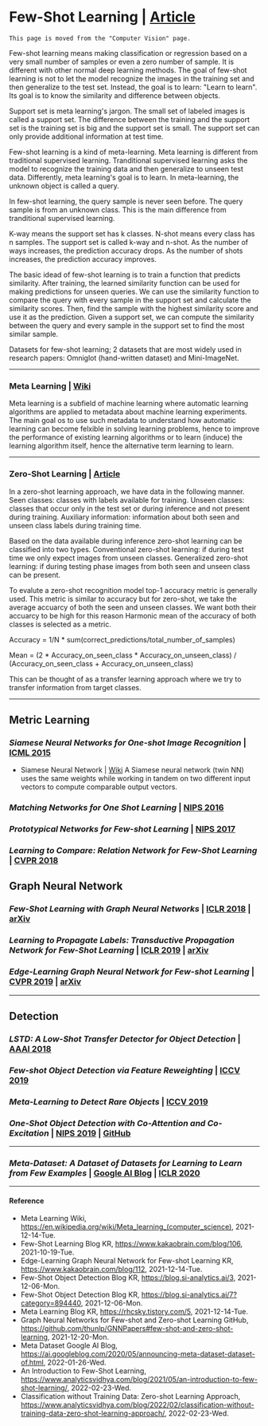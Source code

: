 # Few-Shot Learning | [Article](https://www.analyticsvidhya.com/blog/2021/05/an-introduction-to-few-shot-learning/)
`This page is moved from the "Computer Vision" page.`

Few-shot learning means making classification or regression based on a very small number of samples or even a zero number of  sample. It is different with other normal deep learning methods. The goal of few-shot learning is not to let the model recognize the images in the training set and then generalize to the test set. Instead, the goal is to learn: "Learn to learn". Its goal is to know the similarity and difference between objects.

Support set is meta learning's jargon. The small set of labeled images is called a support set. The difference between the training and the support set is the training set is big and the support set is small. The support set can only provide additional information at test time.

Few-shot learning is a kind of meta-learning. Meta learning is different from traditional supervised learning. Tranditional supervised learning asks the model to recognize the training data and then generalize to unseen test data. Differently, meta learning's goal is to learn. In meta-learning, the unknown object is called a query.

In few-shot learning, the query sample is never seen before. The query sample is from an unknown class. This is the main difference from tranditional supervised learning.

K-way means the support set has k classes. N-shot means every class has n samples. The support set is called k-way and n-shot. As the number of ways increases, the prediction accuracy drops. As the number of shots increases, the prediction accuracy improves.

The basic idead of few-shot learning is to train a function that predicts similarity. After training, the learned similarity function can be used for making predictions for unseen queries. We can use the similarity function to compare the query with every sample in the support set and calculate the similarity scores. Then, find the sample with the highest similarity score and use it as the prediction. Given a support set, we can compute the similarity between the query and every sample in the support set to find the most similar sample.

Datasets for few-shot learning; 2 datasets that are most widely used in research papers: Omniglot (hand-written dataset) and Mini-ImageNet.

----------

### Meta Learning | [Wiki](https://en.wikipedia.org/wiki/Meta_learning_(computer_science))
Meta learning is a subfield of machine learning where automatic learning algorithms are applied to metadata about machine learning experiments. The main goal os to use such metadata to understand how automatic learning can become felxible in solving learning problems, hence to improve the performance of existing learning algorithms or to learn (induce) the learning algorithm itself, hence the alternative term learning to learn.

----------

### Zero-Shot Learning | [Article](https://www.analyticsvidhya.com/blog/2022/02/classification-without-training-data-zero-shot-learning-approach/)

In a zero-shot learning approach, we have data in the following manner. Seen classes: classes with labels available for training. Unseen classes: classes that occur only in the test set or during inference and not present during training. Auxiliary information: information about both seen and unseen class labels during training time.

Based on the data available during inference zero-shot learning can be classified into two types. Conventional zero-shot learning: if during test time we only expect images from unseen classes. Generalized zero-shot learning: if during testing phase images from both seen and unseen class can be present.

To evalute a zero-shot recognition model top-1 accuracy metric is generally used. This metric is similar to accuracy but for zero-shot, we take the average accuarcy of both the seen and unseen classes. We want both their accuarcy to be high for this reason Harmonic mean of the accuracy of both classes is selected as a metric. 

Accuracy = 1/N * sum(correct_predictions/total_number_of_samples)

Mean = (2 * Accuracy_on_seen_class * Accuracy_on_unseen_class) / (Accuracy_on_seen_class + Accuracy_on_unseen_class)

This can be thought of as a transfer learning approach where we try to transfer information from target classes.

----------

## Metric Learning
### *Siamese Neural Networks for One-shot Image Recognition* | [ICML 2015](https://www.cs.cmu.edu/~rsalakhu/papers/oneshot1.pdf)

- Siamese Neural Network | [Wiki](https://en.wikipedia.org/wiki/Siamese_neural_network)
A Siamese neural network (twin NN) uses the same weights while working in tandem on two different input vectors to compute comparable output vectors.

### *Matching Networks for One Shot Learning* | [NIPS 2016](https://proceedings.neurips.cc/paper/2016/file/90e1357833654983612fb05e3ec9148c-Paper.pdf)

### *Prototypical Networks for Few-shot Learning* | [NIPS 2017](https://papers.nips.cc/paper/2017/file/cb8da6767461f2812ae4290eac7cbc42-Paper.pdf)

### *Learning to Compare: Relation Network for Few-Shot Learning* | [CVPR 2018](https://openaccess.thecvf.com/content_cvpr_2018/papers/Sung_Learning_to_Compare_CVPR_2018_paper.pdf)

## Graph Neural Network

### *Few-Shot Learning with Graph Neural Networks* | [ICLR 2018](https://openreview.net/pdf?id=BJj6qGbRW) | [arXiv](https://arxiv.org/abs/1711.04043)

### *Learning to Propagate Labels: Transductive Propagation Network for Few-Shot Learning* | [ICLR 2019](https://openreview.net/pdf?id=SyVuRiC5K7) | [arXiv](https://arxiv.org/abs/1805.10002)

### *Edge-Learning Graph Neural Network for Few-shot Learning* | [CVPR 2019](https://openaccess.thecvf.com/content_CVPR_2019/papers/Kim_Edge-Labeling_Graph_Neural_Network_for_Few-Shot_Learning_CVPR_2019_paper.pdf) | [arXiv](https://arxiv.org/pdf/1905.01436.pdf)

----------

## Detection
### *LSTD: A Low-Shot Transfer Detector for Object Detection* | [AAAI 2018](https://www.aaai.org/ocs/index.php/AAAI/AAAI18/paper/viewFile/16778/16580)

### *Few-shot Object Detection via Feature Reweighting* | [ICCV 2019](https://openaccess.thecvf.com/content_ICCV_2019/papers/Kang_Few-Shot_Object_Detection_via_Feature_Reweighting_ICCV_2019_paper.pdf)

### *Meta-Learning to Detect Rare Objects* | [ICCV 2019](https://openaccess.thecvf.com/content_ICCV_2019/papers/Wang_Meta-Learning_to_Detect_Rare_Objects_ICCV_2019_paper.pdf)

### *One-Shot Object Detection with Co-Attention and Co-Excitation* | [NIPS 2019](https://openreview.net/pdf?id=Hye3UNrlLS) | [GitHub](https://github.com/timy90022/One-Shot-Object-Detection)

----------

### *Meta-Dataset: A Dataset of Datasets for Learning to Learn from Few Examples* | [Google AI Blog](https://ai.googleblog.com/2020/05/announcing-meta-dataset-dataset-of.html) | [ICLR 2020](chrome-extension://efaidnbmnnnibpcajpcglclefindmkaj/viewer.html?pdfurl=https%3A%2F%2Fopenreview.net%2Fattachment%3Fid%3DrkgAGAVKPr%26name%3Doriginal_pdf&clen=1281351)

----------

#### Reference
- Meta Learning Wiki, https://en.wikipedia.org/wiki/Meta_learning_(computer_science), 2021-12-14-Tue.
- Few-Shot Learning Blog KR, https://www.kakaobrain.com/blog/106, 2021-10-19-Tue.
- Edge-Learning Graph Neural Network for Few-shot Learning KR, https://www.kakaobrain.com/blog/112, 2021-12-14-Tue.
- Few-Shot Object Detection Blog KR, https://blog.si-analytics.ai/3, 2021-12-06-Mon.
- Few-Shot Object Detection Blog KR, https://blog.si-analytics.ai/7?category=894440, 2021-12-06-Mon.
- Meta Learning Blog KR, https://rhcsky.tistory.com/5, 2021-12-14-Tue.
- Graph Neural Networks for Few-shot and Zero-shot Learning GitHub, https://github.com/thunlp/GNNPapers#few-shot-and-zero-shot-learning, 2021-12-20-Mon.
- Meta Dataset Google AI Blog, https://ai.googleblog.com/2020/05/announcing-meta-dataset-dataset-of.html, 2022-01-26-Wed.
- An Introduction to Few-Shot Learning, https://www.analyticsvidhya.com/blog/2021/05/an-introduction-to-few-shot-learning/, 2022-02-23-Wed.
- Classification without Training Data: Zero-shot Learning Approach, https://www.analyticsvidhya.com/blog/2022/02/classification-without-training-data-zero-shot-learning-approach/, 2022-02-23-Wed.

